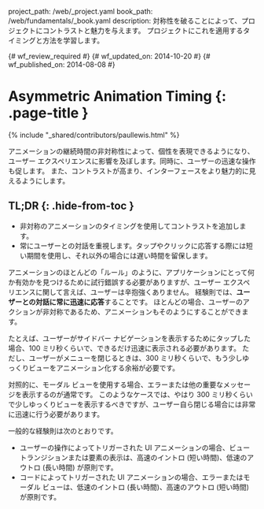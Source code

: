 project_path: /web/_project.yaml
book_path: /web/fundamentals/_book.yaml
description: 対称性を破ることによって、プロジェクトにコントラストと魅力を与えます。 プロジェクトにこれを適用するタイミングと方法を学習します。

{# wf_review_required #}
{# wf_updated_on: 2014-10-20 #}
{# wf_published_on: 2014-08-08 #}

# Asymmetric Animation Timing {: .page-title }

{% include "_shared/contributors/paullewis.html" %}


アニメーションの継続時間の非対称性によって、個性を表現できるようになり、ユーザー エクスペリエンスに影響を及ぼします。同時に、ユーザーの迅速な操作も促します。 また、コントラストが高まり、インターフェースをより魅力的に見えるようにします。

## TL;DR {: .hide-from-toc }
- 非対称のアニメーションのタイミングを使用してコントラストを追加します。
- 常にユーザーとの対話を重視します。タップやクリックに応答する際には短い期間を使用し、それ以外の場合には遅い時間を留保します。


アニメーションのほとんどの「ルール」のように、アプリケーションにとって何か有効かを見つけるために試行錯誤する必要がありますが、ユーザー エクスペリエンスに関して言えば、ユーザーは辛抱強くありません。 経験則では、**ユーザーとの対話に常に迅速に応答**することです。 ほとんどの場合、ユーザーのアクションが非対称であるため、アニメーションもそのようにすることができます。

たとえば、ユーザーがサイドバー ナビゲーションを表示するためにタップした場合、100 ミリ秒くらいで、できるだけ迅速に表示される必要があります。 ただし、ユーザーがメニューを閉じるときは、300 ミリ秒くらいで、もう少しゆっくりビューをアニメーション化する余裕が必要です。

対照的に、モーダル ビューを使用する場合、エラーまたは他の重要なメッセージを表示するのが通常です。 このようなケースでは、やはり 300 ミリ秒くらいで少しゆっくりビューを表示するべきですが、ユーザー自ら閉じる場合には非常に迅速に行う必要があります。

一般的な経験則は次のとおりです。

* ユーザーの操作によってトリガーされた UI アニメーションの場合、ビュー トランジションまたは要素の表示は、高速のイントロ (短い時間)、低速のアウトロ (長い時間) が原則です。
* コードによってトリガーされた UI アニメーションの場合、エラーまたはモーダル ビューは、低速のイントロ (長い時間)、高速のアウトロ (短い時間) が原則です。



